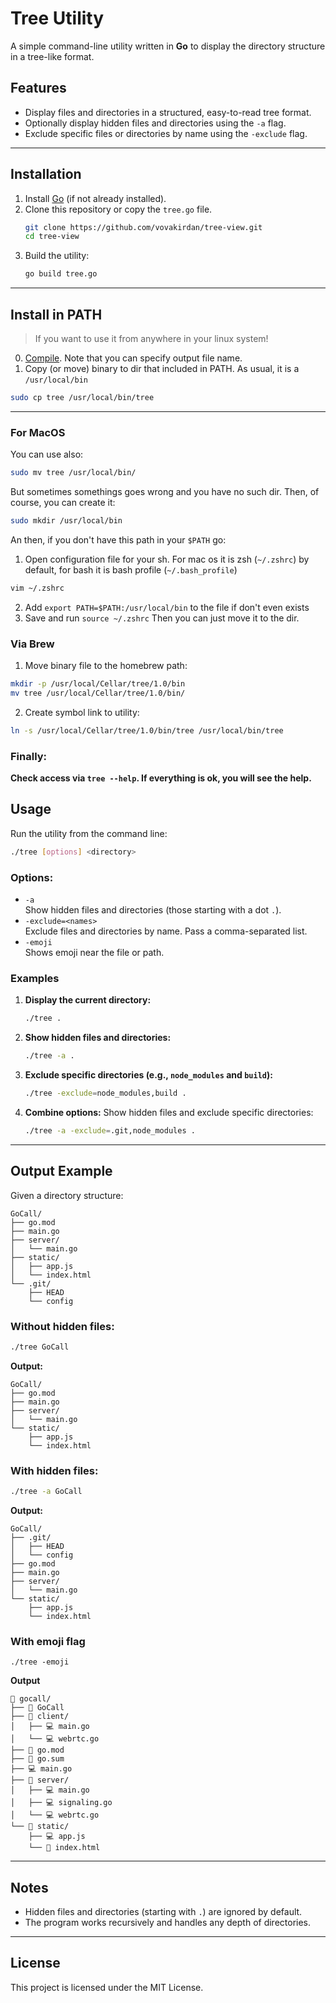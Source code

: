 # Tree Utility

A simple command-line utility written in **Go** to display the directory structure in a tree-like format.

## Features

- Display files and directories in a structured, easy-to-read tree format.
- Optionally display hidden files and directories using the `-a` flag.
- Exclude specific files or directories by name using the `-exclude` flag.

---

## Installation

1. Install [Go](https://golang.org/) (if not already installed).
2. Clone this repository or copy the `tree.go` file.
   ```bash
   git clone https://github.com/vovakirdan/tree-view.git
   cd tree-view
   ```
3. Build the utility:
   ```bash
   go build tree.go
   ```

---

## Install in **PATH**
> If you want to use it from anywhere in your linux system!
0. [Compile](#installation). Note that you can specify output file name.
1. Copy (or move) binary to dir that included in PATH. As usual, it is a `/usr/local/bin` 
```bash
sudo cp tree /usr/local/bin/tree
```
---
### For MacOS
You can use also:
```bash
sudo mv tree /usr/local/bin/
```
But sometimes somethings goes wrong and you have no such dir. Then, of course, you can create it:
```bash
sudo mkdir /usr/local/bin
```
An then, if you don't have this path in your `$PATH` go:
1. Open configuration file for your sh. For mac os it is zsh (`~/.zshrc`) by default, for bash it is bash profile (`~/.bash_profile`)
```bash
vim ~/.zshrc
```
2. Add `export PATH=$PATH:/usr/local/bin` to the file if don't even exists
3. Save and run `source ~/.zshrc`
Then you can just move it to the dir.

### Via Brew
1. Move binary file to the homebrew path:
```bash
mkdir -p /usr/local/Cellar/tree/1.0/bin
mv tree /usr/local/Cellar/tree/1.0/bin/
```
2. Create symbol link to utility:
```bash
ln -s /usr/local/Cellar/tree/1.0/bin/tree /usr/local/bin/tree
```
### Finally:
   **Check access via `tree --help`. If everything is ok, you will see the help.**

## Usage

Run the utility from the command line:

```bash
./tree [options] <directory>
```

### Options:
- `-a`  
   Show hidden files and directories (those starting with a dot `.`).
- `-exclude=<names>`  
   Exclude files and directories by name. Pass a comma-separated list.
- `-emoji`  
   Shows emoji near the file or path.

### Examples

1. **Display the current directory:**
   ```bash
   ./tree .
   ```

2. **Show hidden files and directories:**
   ```bash
   ./tree -a .
   ```

3. **Exclude specific directories (e.g., `node_modules` and `build`):**
   ```bash
   ./tree -exclude=node_modules,build .
   ```

4. **Combine options:**
   Show hidden files and exclude specific directories:
   ```bash
   ./tree -a -exclude=.git,node_modules .
   ```

---

## Output Example

Given a directory structure:

```
GoCall/
├── go.mod
├── main.go
├── server/
│   └── main.go
├── static/
│   ├── app.js
│   └── index.html
└── .git/
    ├── HEAD
    └── config
```

### Without hidden files:
```bash
./tree GoCall
```

**Output:**
```
GoCall/
├── go.mod
├── main.go
├── server/
│   └── main.go
└── static/
    ├── app.js
    └── index.html
```

### With hidden files:
```bash
./tree -a GoCall
```

**Output:**
```
GoCall/
├── .git/
│   ├── HEAD
│   └── config
├── go.mod
├── main.go
├── server/
│   └── main.go
└── static/
    ├── app.js
    └── index.html
```
### With emoji flag
```
./tree -emoji
```

**Output**
```
📂 gocall/
├── 📜 GoCall
├── 📂 client/
│   ├── 💻 main.go
│   └── 💻 webrtc.go
├── 📜 go.mod
├── 📜 go.sum
├── 💻 main.go
├── 📂 server/
│   ├── 💻 main.go
│   ├── 💻 signaling.go
│   └── 💻 webrtc.go
└── 📂 static/
    ├── 💻 app.js
    └── 📜 index.html
```
---

## Notes
- Hidden files and directories (starting with `.`) are ignored by default.
- The program works recursively and handles any depth of directories.

---

## License

This project is licensed under the MIT License.
